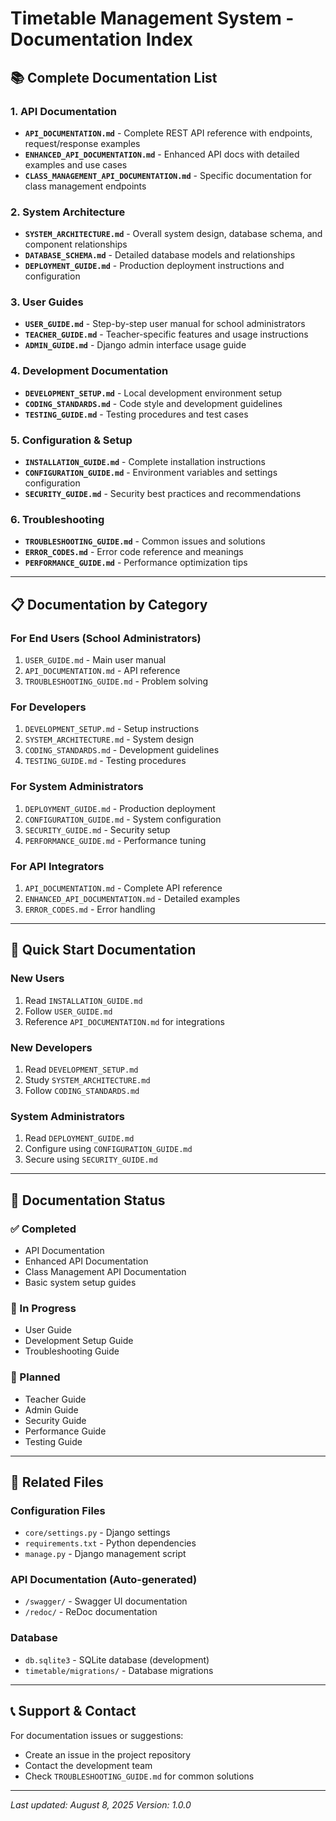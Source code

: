 # Timetable Management System - Documentation Index

## 📚 **Complete Documentation List**

### **1. API Documentation**
- **`API_DOCUMENTATION.md`** - Complete REST API reference with endpoints, request/response examples
- **`ENHANCED_API_DOCUMENTATION.md`** - Enhanced API docs with detailed examples and use cases
- **`CLASS_MANAGEMENT_API_DOCUMENTATION.md`** - Specific documentation for class management endpoints

### **2. System Architecture**
- **`SYSTEM_ARCHITECTURE.md`** - Overall system design, database schema, and component relationships
- **`DATABASE_SCHEMA.md`** - Detailed database models and relationships
- **`DEPLOYMENT_GUIDE.md`** - Production deployment instructions and configuration

### **3. User Guides**
- **`USER_GUIDE.md`** - Step-by-step user manual for school administrators
- **`TEACHER_GUIDE.md`** - Teacher-specific features and usage instructions
- **`ADMIN_GUIDE.md`** - Django admin interface usage guide

### **4. Development Documentation**
- **`DEVELOPMENT_SETUP.md`** - Local development environment setup
- **`CODING_STANDARDS.md`** - Code style and development guidelines
- **`TESTING_GUIDE.md`** - Testing procedures and test cases

### **5. Configuration & Setup**
- **`INSTALLATION_GUIDE.md`** - Complete installation instructions
- **`CONFIGURATION_GUIDE.md`** - Environment variables and settings configuration
- **`SECURITY_GUIDE.md`** - Security best practices and recommendations

### **6. Troubleshooting**
- **`TROUBLESHOOTING_GUIDE.md`** - Common issues and solutions
- **`ERROR_CODES.md`** - Error code reference and meanings
- **`PERFORMANCE_GUIDE.md`** - Performance optimization tips

---

## 📋 **Documentation by Category**

### **For End Users (School Administrators)**
1. `USER_GUIDE.md` - Main user manual
2. `API_DOCUMENTATION.md` - API reference
3. `TROUBLESHOOTING_GUIDE.md` - Problem solving

### **For Developers**
1. `DEVELOPMENT_SETUP.md` - Setup instructions
2. `SYSTEM_ARCHITECTURE.md` - System design
3. `CODING_STANDARDS.md` - Development guidelines
4. `TESTING_GUIDE.md` - Testing procedures

### **For System Administrators**
1. `DEPLOYMENT_GUIDE.md` - Production deployment
2. `CONFIGURATION_GUIDE.md` - System configuration
3. `SECURITY_GUIDE.md` - Security setup
4. `PERFORMANCE_GUIDE.md` - Performance tuning

### **For API Integrators**
1. `API_DOCUMENTATION.md` - Complete API reference
2. `ENHANCED_API_DOCUMENTATION.md` - Detailed examples
3. `ERROR_CODES.md` - Error handling

---

## 🚀 **Quick Start Documentation**

### **New Users**
1. Read `INSTALLATION_GUIDE.md`
2. Follow `USER_GUIDE.md`
3. Reference `API_DOCUMENTATION.md` for integrations

### **New Developers**
1. Read `DEVELOPMENT_SETUP.md`
2. Study `SYSTEM_ARCHITECTURE.md`
3. Follow `CODING_STANDARDS.md`

### **System Administrators**
1. Read `DEPLOYMENT_GUIDE.md`
2. Configure using `CONFIGURATION_GUIDE.md`
3. Secure using `SECURITY_GUIDE.md`

---

## 📖 **Documentation Status**

### **✅ Completed**
- API Documentation
- Enhanced API Documentation
- Class Management API Documentation
- Basic system setup guides

### **🔄 In Progress**
- User Guide
- Development Setup Guide
- Troubleshooting Guide

### **📝 Planned**
- Teacher Guide
- Admin Guide
- Security Guide
- Performance Guide
- Testing Guide

---

## 🔗 **Related Files**

### **Configuration Files**
- `core/settings.py` - Django settings
- `requirements.txt` - Python dependencies
- `manage.py` - Django management script

### **API Documentation (Auto-generated)**
- `/swagger/` - Swagger UI documentation
- `/redoc/` - ReDoc documentation

### **Database**
- `db.sqlite3` - SQLite database (development)
- `timetable/migrations/` - Database migrations

---

## 📞 **Support & Contact**

For documentation issues or suggestions:
- Create an issue in the project repository
- Contact the development team
- Check `TROUBLESHOOTING_GUIDE.md` for common solutions

---

*Last updated: August 8, 2025*
*Version: 1.0.0* 